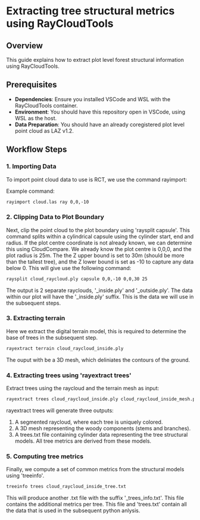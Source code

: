# Extracting tree structural metrics using RayCloudTools

## Overview

This guide explains how to extract plot level forest structural information using RayCloudTools.
## Prerequisites

- **Dependencies**: Ensure you installed VSCode and WSL with the RayCloudTools container.
- **Environment**: You should have this repository open in VSCode, using WSL as the host.
- **Data Preparation**: You should have an already coregistered plot level point cloud as LAZ v1.2.

## Workflow Steps


### 1. Importing Data

To import point cloud data to use is RCT, we use the command rayimport:

Example command:

```bash
rayimport cloud.las ray 0,0,-10
```

### 2. Clipping Data to Plot Boundary

Next, clip the point cloud to the plot boundary using 'raysplit capsule'. This command splits within a cylindrical capsule using the cylinder start, end and radius. If the plot centre coordinate is not already known, we can determine this using CloudCompare. We already know the plot centre is 0,0,0, and the plot radius is 25m. The the Z upper bound is set to 30m (should be more than the tallest tree), and the Z lower bound is set as -10 to capture any data below 0. This will give use the following command: 

```bash
raysplit cloud_raycloud.ply capsule 0,0,-10 0,0,30 25
```

The output is 2 separate rayclouds, '_inside.ply' and '_outside.ply'. The data within our plot will have the '_inside.ply' suffix. This is the data we will use in the subsequent steps. 

### 3. Extracting terrain

Here we extract the digital terrain model, this is required to determine the base of trees in the subsequent step. 

```bash
rayextract terrain cloud_raycloud_inside.ply
```

The ouput with be a 3D mesh, which deliniates the contours of the ground. 


### 4. Extracting trees using 'rayextract trees'

Extract trees using the raycloud and the terrain mesh as input:

```bash
rayextract trees cloud_raycloud_inside.ply cloud_raycloud_inside_mesh.ply
```

rayextract trees will generate three outputs:

1. A segmented raycloud, where each tree is uniquely colored.
2. A 3D mesh representing the woody components (stems and branches).
3.  A trees.txt file containing cylinder data representing the tree structural models. All tree metrics are derived from these models.

### 5. Computing tree metrics

Finally, we compute a set of common metrics from the structural models using 'treeinfo'. 

```bash
treeinfo trees cloud_raycloud_inside_tree.txt
```
This will produce another .txt file with the suffix '_trees_info.txt'. This file contains the additional metrics per tree.  This file and 'trees.txt' contain all the data that is used in the subsequent python anlysis. 